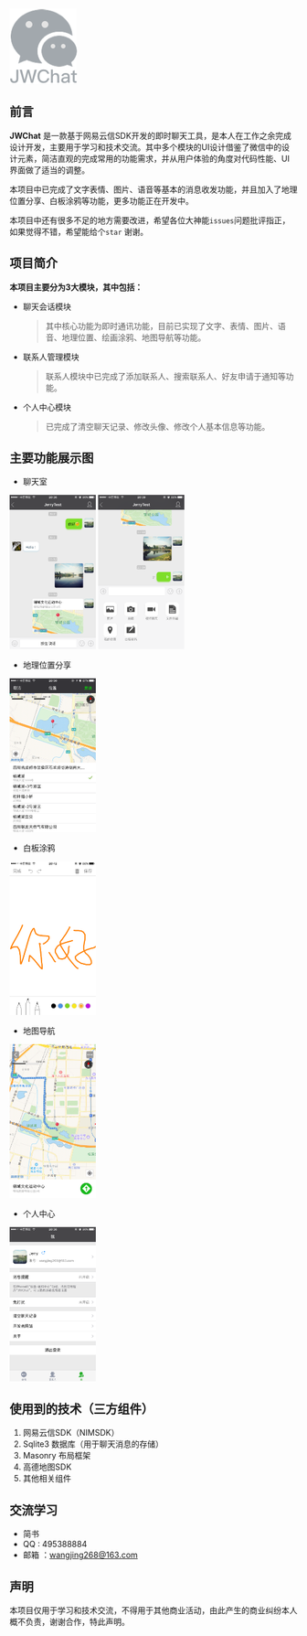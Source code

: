 <img src="https://github.com/jerrywangjing/JWChat/raw/master/Screenshot/logo.png">

## 前言

**JWChat** 是一款基于网易云信SDK开发的即时聊天工具，是本人在工作之余完成设计开发，主要用于学习和技术交流。其中多个模块的UI设计借鉴了微信中的设计元素，简洁直观的完成常用的功能需求，并从用户体验的角度对代码性能、UI界面做了适当的调整。

本项目中已完成了文字表情、图片、语音等基本的消息收发功能，并且加入了地理位置分享、白板涂鸦等功能，更多功能正在开发中。

本项目中还有很多不足的地方需要改进，希望各位大神能`issues`问题批评指正，如果觉得不错，希望能给个`star` 谢谢。

## 项目简介

**本项目主要分为3大模块，其中包括：**

- 聊天会话模块
  > 其中核心功能为即时通讯功能，目前已实现了文字、表情、图片、语音、地理位置、绘画涂鸦、地图导航等功能。
- 联系人管理模块
  >联系人模块中已完成了添加联系人、搜索联系人、好友申请于通知等功能。
- 个人中心模块
  >已完成了清空聊天记录、修改头像、修改个人基本信息等功能。

## 主要功能展示图

- 聊天室

<img src="https://github.com/jerrywangjing/JWChat/raw/master/Screenshot/chatRoom1.PNG" width="30%" height="30%">             <img src="https://github.com/jerrywangjing/JWChat/raw/master/Screenshot/chatRoom2.PNG" width="30%" height="30%">

- 地理位置分享

<img src="https://github.com/jerrywangjing/JWChat/raw/master/Screenshot/locationShare.PNG" width="30%" height="30%">

- 白板涂鸦

<img src="https://github.com/jerrywangjing/JWChat/raw/master/Screenshot/artboard.PNG" width="30%" height="30%">

- 地图导航

<img src="https://github.com/jerrywangjing/JWChat/raw/master/Screenshot/locationNavi.PNG" width="30%" height="30%">

- 个人中心

<img src="https://github.com/jerrywangjing/JWChat/raw/master/Screenshot/profile.PNG" width="30%" height="30%">

## 使用到的技术（三方组件）

1. 网易云信SDK（NIMSDK）
2. Sqlite3 数据库（用于聊天消息的存储）
3. Masonry 布局框架
4. 高德地图SDK
5. 其他相关组件

## 交流学习

- 简书
- QQ : 495388884
- 邮箱 ：wangjing268@163.com

## 声明

本项目仅用于学习和技术交流，不得用于其他商业活动，由此产生的商业纠纷本人概不负责，谢谢合作，特此声明。


